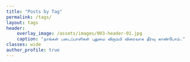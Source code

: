 ```yaml
---
title: "Posts by Tag"
permalink: /tags/
layout: tags
header:
    overlay_image: /assets/images/003-header-01.jpg
    caption: "நாங்கள் படைப்பாளிகள் புதுமை விரும்பி விரைவாக தீர்வு காண்போம்."
classes: wide
author_profile: true
---
```

